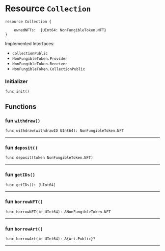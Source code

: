 # Resource `Collection`

```cadence
resource Collection {

    ownedNFTs:  {UInt64: NonFungibleToken.NFT}
}
```


Implemented Interfaces:
  - `CollectionPublic`
  - `NonFungibleToken.Provider`
  - `NonFungibleToken.Receiver`
  - `NonFungibleToken.CollectionPublic`


### Initializer

```cadence
func init()
```


## Functions

### fun `withdraw()`

```cadence
func withdraw(withdrawID UInt64): NonFungibleToken.NFT
```

---

### fun `deposit()`

```cadence
func deposit(token NonFungibleToken.NFT)
```

---

### fun `getIDs()`

```cadence
func getIDs(): [UInt64]
```

---

### fun `borrowNFT()`

```cadence
func borrowNFT(id UInt64): &NonFungibleToken.NFT
```

---

### fun `borrowArt()`

```cadence
func borrowArt(id UInt64): &{Art.Public}?
```

---
